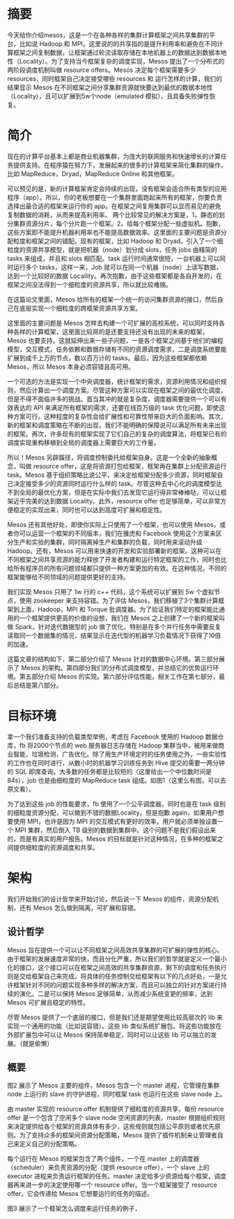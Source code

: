 # 摘要
今天给你介绍mesos，这是一个在各种各样的集群计算框架之间共享集群的平台，比如说 Hadoop 和 MPI，这里说的的共享指的是提升利用率和避免在不同计算框架之间复制数据，让框架通过轮流读取存储在本地机器上的数据达到数据本地性（Locality）。为了支持当今框架复杂的调度实现，Mesos 提出了一个分布式的两阶段调度机制叫做 resource offers。Mesos 决定每个框架需要多少 resources，同时框架自己决定接受哪些 resources 和 运行怎样的计算，我们的结果显示 Mesos 在不同框架之间分享集群资源就快要达到最优的数据本地性（Locality），且可以扩展到5w个node（emulated 模拟），且具备失败弹性恢复。

# 简介
现在的计算平台基本上都是商业机器集群，为庞大的联网服务和快速增长的计算任务提供支持。在程序猿在努力下，发展起来的很多的计算框架来简化集群的操作，比如 MapReduce，Dryad，MapReduce Online 和其他框架。

可以预见的是，新的计算框架肯定会持续的出现，没有框架会适合所有类型的应用程序（app）。所以，你的老板想要在一个集群里面跑起来所有的框架，你要负责选择出最合适的框架来运行你的 app。在框架之间复用集群可以显而易见的避免复制数据的消耗，从而来提高利用率。
两个比较常见的解决方案是，1，静态的划分集群资源分片，每个分片跑一个框架。2，给每个框架分配一些虚拟机。抱歉，这些方案即不能提升机器利用率也不能提高数据效率。这里面的主要问题是资源分配粒度和框架之间的错配。现有的框架，比如 Hadoop 和 Dryad，引入了一个细粒度的资源共享模型，就是把机器（node）划分成 slots，任务 jobs 由精简的 tasks 来组成，并且和 slots 相匹配。task 运行时间通常很短，一台机器上可以同时运行多个 tasks，这样一来，Job 就可以在同一个机器（node）上读写数据，达到一个比较好的数据 Locaility。再次抱歉，由于这些框架都是各自开发的，在框架之间没法得到一个细粒度的资源共享，所以就比较难搞。

在这篇论文里面，Mesos 给所有的框架一个统一的访问集群资源的接口，然后自己在底层实现一个细粒度的跨框架资源共享方案。

这里面的主要问题是 Mesos 怎样去构建一个可扩展的高校系统，可以同时支持各种各样的计算框架，这里面比较屌的是还要支持还没有出现的未来的框架，Mesos 也要支持。这就延伸出来一些子问题，一是各个框架之间基于他们的编程模型，交互模式，任务依赖和数据存储有不同的资源调度需求，二是调度系统要能扩展到成千上万的节点，数以百万计的 tasks。最后，因为这些框架都依赖 Mesos，所以 Mesos 本身必须容错且高可用。

一个可选的方法是实现一个中央调度器，统计框架的需求，资源利用情况和组织规则，然后计算出一个调度方案。尽管这种方案可以实现在框架之间的最优化调度，但是不得不面临许多的挑战。首当其冲的就是复杂度，调度器需要提供一个可以有效表达的 API 来满足所有框架的需求，还要在线百万级的 task 优化问题，即使这种方案可行，这种程度的复杂性会给扩展性和可靠性带来巨大的负面影响。其次，新的框架和调度策略在不断的出现，我们不能明确的保障说可以满足所有未来出现的框架。再次，许多现有的框架实现了它们自己的复杂的调度算法，将框架已有的调度实现重构移植到全局的调度器上需要巨大的工作量。

所以！Mesos 另辟蹊径，将调度控制委托给框架自身。这是一个全新的抽象概念，叫做 resource offer，这是将资源打包给框架，框架再在集群上分配资源运行 task。Mesos 基于组织策略比说公平，来决定给框架分配多少资源，同时框架自己决定接受多少的资源同时运行什么样的 task。尽管这种去中心化的调度模型达不到全局的最优化方案，但是在实际中我们去发现它运行得非常棒棒哒，可以让框架近乎完美的达到数据 Locality。此外，resource offer 也足够简单，可以非常方便稳定的实现出来，同时也可以达到高度可扩展和稳定性。

Mesos 还有其他好处，即使你实际上只使用了一个框架，也可以使用 Mesos，或者你可以运营一个框架的不同版本，我们在雅虎和 Facebook 使用这个方案来区分生产和实验的集群，同时隔离掉生产和集群的负载，同时用来滚动升级 Hadoop。还有，Mesos 可以用来快速的开发和实验部署新的框架。这种可以在不同框架之间共享资源的能力释放了开发者构建和运行特定框架的工作，同时也比给所有程序员的所有问题领域都只提供一种方案更加的有效。在这种情况，不同的框架能够给不同领域的问题提供更好的支持。

我们实现 Mesos 只用了 1w 行的 c++ 代码，这个系统可以扩展到 5w 个虚拟节点，使用 zookeeper 来支持容错。为了评估 Mesos，我们移植了3个集群计算框架到上面，Hadoop，MPI 和 Torque 批调度器。为了验证我们特定的框架能比通用的一个框架提供更高的价值的设想，我们在 Mesos 之上创建了一个新的框架叫做 Spark，针对迭代数据型的 job 做了优化，特别是在多个并行任务中需要反复读取同一个数据集的情况，结果显示在迭代型的机器学习负载情况下获得了10倍的加速。

这篇文章的结构如下，第二部分介绍了 Mesos 针对的数据中心环境。第三部分展示了 Mesos 的架构。第四部分我们的分布式调度模型，并总结它的优势运行环境。第五部分介绍 Mesos 的实现。第六部分评估性能，相关工作在第七部分，最后总结是第八部分。

# 目标环境

拿一个我们准备支持的负载类型举例，考虑在 Facebook 使用的 Hadoop 数据仓库，fb 将2000个节点的 web 服务器日志存储在 Hadoop 集群当中，被用来做商业智能，垃圾检测，广告优化。除了用生产环境定时的任务使用之外，一些实验性的工作也在同时进行，从数小时的机器学习训练任务到 Hive 提交的需要一两分钟的 SQL 即席查询。大多数的任务都是比较短的（这里给出一个中位数时间是84s），job 也是由细粒度的 MapReduce task 组成。如图1（这里么有图，可以去原文看）。

为了达到这些 job 的性能要求，fb 使用了一个公平调度器，同时也是在 task 级别的细粒度资源分配，可以做到不错的数据Locality。但是抱歉 again，如果用户想要使用 MPI，也许是因为 MPI 的交互模式有更好的效率，用户就必须单独设置一个 MPI 集群，然后倒入 TB 级别的数据到集群中。这个问题不是我们假设出来的，而是有真实的用户报告。Mesos 的目标就是针对这种情况，在多种的框架之间提供细粒度的资源调度和共享。

# 架构

我们开始我们的设计哲学来开始讨论，然后说一下 Mesos 的组件，资源分配机制，还有 Mesos 怎么做到隔离，可扩展和容错。

## 设计哲学

Mesos 旨在提供一个可以让不同框架之间高效共享集群的可扩展的弹性的核心。由于框架的发展速度非常的快，而且分化严重，所以我们的哲学就是定义一个最小化的接口，这个接口可以在框架之间高效的共享集群资源，剩下的调度和任务执行则是交给框架自己来完成。将具体的任务控制交给框架有以下的几点好处，一是允许框架针对不同的问题实现多种多样的解决方案，而且可以独立的针对方案进行持续的演化。二是可以保持 Mesos 足够简单，从而减少系统变更的频率，达到 Mesos 可扩展且稳定的特性。

尽管 Mesos 提供了一个底层的接口，但是我们还是期望使用比较高层次的 lib 来实现一个通用的功能（比如说容错）。这些 lib 类似系统扩展包。将这些功能放在外部扩展包中可以让 Mesos 保持简单稳定，同时可以让这些 lib 可以独立的发展。（就是偷懒）


## 概要
图2 展示了 Mesos 主要的组件，Mesos 包含一个 master 进程，它管理在集群 node 上运行的 slave 的守护进程，同时框架 task 也运行在这些 slave node 上。

由 master 实现的 resource offer 机制提供了细粒度的资源共享，每份 resource offer 是一个包含了空闲多个 slave node 空闲资源的列表。master 根据组织规则来决定提供给各个框架的资源具体有多少，这些规则就包括公平原则或者优先原则。为了支持众多的框架间资源分配策略，Mesos 提供了插件机制来让管理者自己来定义自己的分配策略。

每个运行在 Mesos 的框架包含了两个组件，一个在 master 上的调度器（scheduler）来负责资源的分配（提供 resource offer），一个 slave 上的 executor 进程来负责运行框架的任务。master 决定给多少资源给每个框架，调度器再来进一步的决定使用哪一个 resource offer。当一个框架接受了 resource offer，它会传递给 Mesos 它想要运行的任务的描述。

图3 展示了一个框架怎么调度来运行任务的例子，